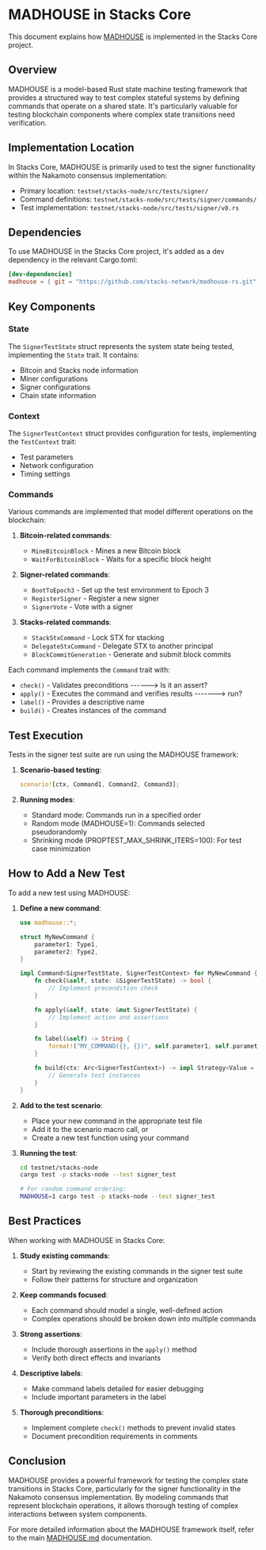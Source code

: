 # MADHOUSE in Stacks Core

This document explains how [MADHOUSE](https://github.com/stacks-network/madhouse-rs) is implemented in the Stacks Core project.

## Overview

MADHOUSE is a model-based Rust state machine testing framework that provides a structured way to test complex stateful systems by defining commands that operate on a shared state. It's particularly valuable for testing blockchain components where complex state transitions need verification.

## Implementation Location

In Stacks Core, MADHOUSE is primarily used to test the signer functionality within the Nakamoto consensus implementation:

- Primary location: `testnet/stacks-node/src/tests/signer/`
- Command definitions: `testnet/stacks-node/src/tests/signer/commands/`
- Test implementation: `testnet/stacks-node/src/tests/signer/v0.rs`

## Dependencies

To use MADHOUSE in the Stacks Core project, it's added as a dev dependency in the relevant Cargo.toml:

```toml
[dev-dependencies]
madhouse = { git = "https://github.com/stacks-network/madhouse-rs.git", rev = "fc651ddcbaf85e888b06d4a87aa788c4b7ba9309" }
```

## Key Components

### State

The `SignerTestState` struct represents the system state being tested, implementing the `State` trait. It contains:

- Bitcoin and Stacks node information
- Miner configurations
- Signer configurations
- Chain state information

### Context

The `SignerTestContext` struct provides configuration for tests, implementing the `TestContext` trait:

- Test parameters
- Network configuration
- Timing settings

### Commands

Various commands are implemented that model different operations on the blockchain:

1. **Bitcoin-related commands**:

   - `MineBitcoinBlock` - Mines a new Bitcoin block
   - `WaitForBitcoinBlock` - Waits for a specific block height

2. **Signer-related commands**:

   - `BootToEpoch3` - Set up the test environment to Epoch 3
   - `RegisterSigner` - Register a new signer
   - `SignerVote` - Vote with a signer

3. **Stacks-related commands**:

   - `StackStxCommand` - Lock STX for stacking
   - `DelegateStxCommand` - Delegate STX to another principal
   - `BlockCommitGeneration` - Generate and submit block commits

Each command implements the `Command` trait with:

- `check()` - Validates preconditions ------> Is it an assert?
- `apply()` - Executes the command and verifies results -------> run?
- `label()` - Provides a descriptive name
- `build()` - Creates instances of the command

## Test Execution

Tests in the signer test suite are run using the MADHOUSE framework:

1. **Scenario-based testing**:

   ```rust
   scenario![ctx, Command1, Command2, Command3];
   ```

2. **Running modes**:

   - Standard mode: Commands run in a specified order
   - Random mode (MADHOUSE=1): Commands selected pseudorandomly
   - Shrinking mode (PROPTEST_MAX_SHRINK_ITERS=100): For test case minimization

## How to Add a New Test

To add a new test using MADHOUSE:

1. **Define a new command**:

   ```rust
   use madhouse::*;

   struct MyNewCommand {
       parameter1: Type1,
       parameter2: Type2,
   }

   impl Command<SignerTestState, SignerTestContext> for MyNewCommand {
       fn check(&self, state: &SignerTestState) -> bool {
           // Implement precondition check
       }

       fn apply(&self, state: &mut SignerTestState) {
           // Implement action and assertions
       }

       fn label(&self) -> String {
           format!("MY_COMMAND({}, {})", self.parameter1, self.parameter2)
       }

       fn build(ctx: Arc<SignerTestContext>) -> impl Strategy<Value = CommandWrapper<SignerTestState, SignerTestContext>> {
           // Generate test instances
       }
   }
   ```

2. **Add to the test scenario**:

   - Place your new command in the appropriate test file
   - Add it to the scenario macro call, or
   - Create a new test function using your command

3. **Running the test**:

   ```bash
   cd testnet/stacks-node
   cargo test -p stacks-node --test signer_test

   # For random command ordering:
   MADHOUSE=1 cargo test -p stacks-node --test signer_test
   ```

## Best Practices

When working with MADHOUSE in Stacks Core:

1. **Study existing commands**:

   - Start by reviewing the existing commands in the signer test suite
   - Follow their patterns for structure and organization

2. **Keep commands focused**:

   - Each command should model a single, well-defined action
   - Complex operations should be broken down into multiple commands

3. **Strong assertions**:

   - Include thorough assertions in the `apply()` method
   - Verify both direct effects and invariants

4. **Descriptive labels**:

   - Make command labels detailed for easier debugging
   - Include important parameters in the label

5. **Thorough preconditions**:

   - Implement complete `check()` methods to prevent invalid states
   - Document precondition requirements in comments

## Conclusion

MADHOUSE provides a powerful framework for testing the complex state transitions in Stacks Core, particularly for the signer functionality in the Nakamoto consensus implementation. By modeling commands that represent blockchain operations, it allows thorough testing of complex interactions between system components.

For more detailed information about the MADHOUSE framework itself, refer to the main [MADHOUSE.md](./MADHOUSE.md) documentation.
